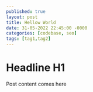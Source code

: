 ```yaml
---
published: true
layout: post
title: Hellow World
date: 31-05-2022 22:45:00 -0000
categories: [codebase, seo]
tags: [tag1,tag2]
---
```


# Headline H1

Post content comes here